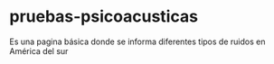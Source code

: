 # pruebas-psicoacusticas
Es una pagina básica donde se informa diferentes tipos de ruidos en América del sur 
